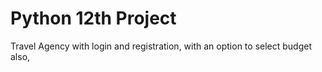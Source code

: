 # Python 12th Project
 Travel Agency with login and registration, with an option to select budget also,
